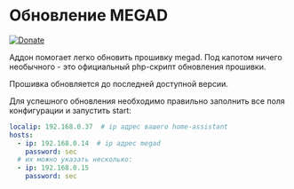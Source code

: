 # Обновление MEGAD
[![Donate](https://img.shields.io/badge/donate-Yandex-red.svg)](https://yoomoney.ru/to/410013955329136)

Аддон помогает легко обновить прошивку megad. Под капотом ничего необычного - это официальный php-скрипт
обновления прошивки.

Прошивка обновляется до последней доступной версии.

Для успешного обновления необходимо правильно заполнить все поля конфигурации и запустить start:
```yaml
localip: 192.168.0.37  # ip адрес вашего home-assistant
hosts:
  - ip: 192.168.0.14  # ip адрес megad
    password: sec
  # их можно указать несколько:
  - ip: 192.168.0.15
    password: sec
```
